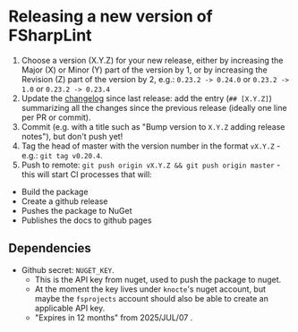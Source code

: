 # Releasing a new version of FSharpLint

1. Choose a version (X.Y.Z) for your new release, either by increasing the Major (X) or Minor (Y) part of the version by 1, or by increasing the
Revision (Z) part of the version by 2, e.g.: `0.23.2 -> 0.24.0` or `0.23.2 -> 1.0` or `0.23.2 -> 0.23.4`
2. Update the [changelog](CHANGELOG.md) since last release: add the entry (`## [X.Y.Z]`) summarizing all the changes since the previous release
(ideally one line per PR or commit).
3. Commit (e.g. with a title such as "Bump version to `X.Y.Z` adding release notes"), but don't push yet!
4. Tag the head of master with the version number in the format `vX.Y.Z` - e.g.: `git tag v0.20.4`.
5. Push to remote: `git push origin vX.Y.Z && git push origin master` - this will start CI processes that will:
* Build the package
* Create a github release
* Pushes the package to NuGet
* Publishes the docs to github pages

## Dependencies

* Github secret: `NUGET_KEY`.
  * This is the API key from nuget, used to push the package to nuget.
  * At the moment the key lives under `knocte`'s nuget account, but maybe the `fsprojects` account should also be able to create an applicable API key.
  * "Expires in 12 months" from 2025/JUL/07 .
